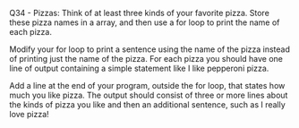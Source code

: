 Q34 - Pizzas: Think of at least three kinds of your favorite pizza. Store these pizza names in a array, and then use a for loop to print the name of each pizza.

Modify your for loop to print a sentence using the name of the pizza instead of printing just the name of the pizza. For each pizza you should have one line of output containing a simple statement like I like pepperoni pizza.

Add a line at the end of your program, outside the for loop, that states how much you like pizza. The output should consist of three or more lines about the kinds of pizza you like and then an additional sentence, such as I really love pizza!